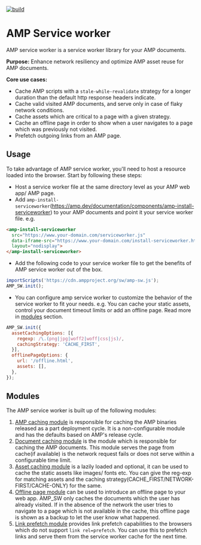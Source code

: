 
[![build](https://travis-ci.org/ampproject/amp-sw.svg?branch=master)](https://travis-ci.org/ampproject/amp-sw.svg?branch=master)
# AMP Service worker
AMP service worker is a service worker library for your AMP documents.

**Purpose:** Enhance network resiliency and optimize AMP asset reuse for AMP documents.

**Core use cases:**  
- Cache AMP scripts with a `stale-while-revalidate` strategy for a longer duration than the default http response headers indicate.
- Cache valid visited AMP documents, and serve only in case of flaky network conditions.
- Cache assets which are critical to a page with a given strategy.
- Cache an offline page in order to show when a user navigates to a page which was previously not visited.
- Prefetch outgoing links from an AMP page.


## Usage
To take advantage of AMP service worker, you'll need to host a resource loaded into the browser. Start by following these steps:

- Host a service worker file at the same directory level as your AMP web app/ AMP page.
- Add `amp-install-serviceworker`(https://amp.dev/documentation/components/amp-install-serviceworker) to your AMP documents and point it your service worker file.
e.g.
```html
<amp-install-serviceworker
  src="https://www.your-domain.com/serviceworker.js"
  data-iframe-src="https://www.your-domain.com/install-serviceworker.html"
  layout="nodisplay">
</amp-install-serviceworker>
```
- Add the following code to your service worker file to get the benefits of AMP service worker out of the box.
```js
importScripts('https://cdn.ampproject.org/sw/amp-sw.js');
AMP_SW.init();
```
- You can configure amp service worker to customize the behavior of the service worker to fit your needs. e.g. You can cache your static assets, control your document timeout limits or add an offline page. Read more in [modules](#modules) section.
```js
AMP_SW.init({
  assetCachingOptions: [{
    regexp: /\.(png|jpg|woff2|woff|css|js)/,
    cachingStrategy: 'CACHE_FIRST',
  }],
  offlinePageOptions: {
    url: '/offline.html',
    assets: [],
  },
});
```


## Modules

The AMP service worker is built up of the following modules:
1. [AMP caching module](https://github.com/ampproject/amp-sw/tree/master/src/modules/amp-caching) is responsible for caching the AMP binaries released as a part 
deployment cycle. It is a non-configurable module and has the defaults based on AMP's release cycle.
2. [Document caching module](https://github.com/ampproject/amp-sw/tree/master/src/modules/document-caching) is the module which is responsible for caching the AMP documents. This module serves the page from cache(if available) is the network request fails or does not serve within a configurable time limit.
3. [Asset caching module](https://github.com/ampproject/amp-sw/tree/master/src/modules/asset-caching) is a lazily loaded and optional, it can be used to cache the static assets like images/ fonts etc. You can give the reg-exp for matching assets and the caching strategy(CACHE_FIRST/NETWORK-FIRST/CACHE-ONLY) for the same.
4. [Offline page module](https://github.com/ampproject/amp-sw/tree/master/src/modules/offline-page) can be used to introduce an offline page to your web app. AMP_SW only caches the documents which the user has already visited. If in the absence of the network the user tries to navigate to a page which is not available in the cache, this offline page is shown as a backup to let the user know what happened.
5. [Link prefetch module](https://github.com/ampproject/amp-sw/tree/master/src/modules/link-prefetch) provides link prefetch capabilities to the browsers which do not support `link rel=prefetch`. You can use this to prefetch links and serve them from the service worker cache for the next time.
